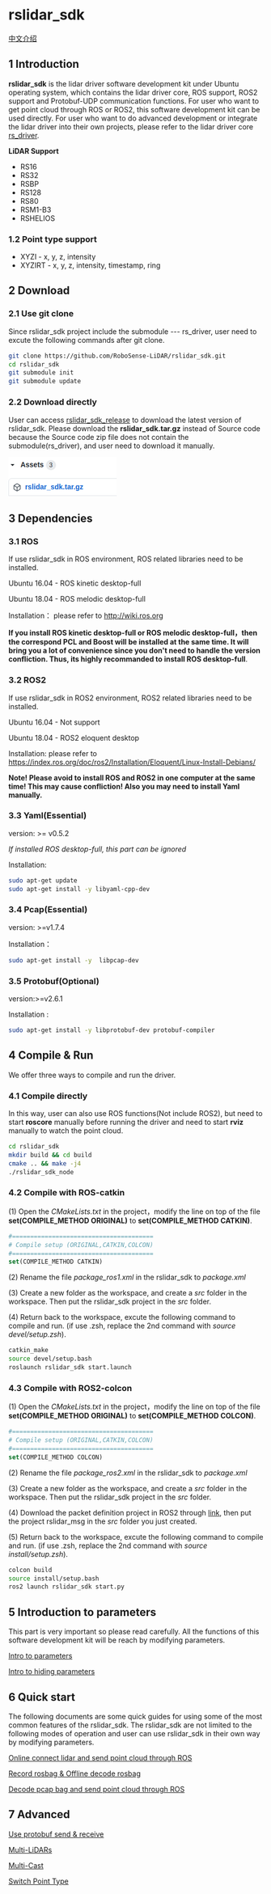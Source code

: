 # **rslidar_sdk**

 [中文介绍](README_CN.md) 

## 1 Introduction

**rslidar_sdk** is the lidar driver software development kit under Ubuntu operating system, which contains the lidar driver core, ROS support, ROS2 support and Protobuf-UDP communication functions. For user who want to get point cloud through ROS or ROS2,  this software development kit can be used directly. For user who want to do advanced development or integrate the lidar driver into their own projects, please refer to the lidar driver core [rs_driver](https://github.com/RoboSense-LiDAR/rs_driver).

**LiDAR Support**

- RS16
- RS32
- RSBP
- RS128
- RS80
- RSM1-B3
- RSHELIOS

### 1.2 Point type support

- XYZI - x, y, z, intensity
- XYZIRT - x, y, z, intensity, timestamp, ring

## 2 Download

### 2.1 Use git clone

Since rslidar_sdk project include the submodule --- rs_driver, user need to excute the following commands after git clone.

```sh
git clone https://github.com/RoboSense-LiDAR/rslidar_sdk.git
cd rslidar_sdk
git submodule init
git submodule update
```

### 2.2 Download directly

User can access  [rslidar_sdk_release](https://github.com/RoboSense-LiDAR/rslidar_sdk/releases) to download the latest version of rslidar_sdk. Please download the **rslidar_sdk.tar.gz** instead of Source code because the Source code zip file does not contain the submodule(rs_driver), and user need to download it manually.

![](doc/img/download_page.png)

## 3 Dependencies

### 3.1 ROS

If use rslidar_sdk in ROS environment, ROS related libraries need to be installed. 

Ubuntu 16.04 - ROS kinetic desktop-full

Ubuntu 18.04 - ROS melodic desktop-full

Installation： please refer to  http://wiki.ros.org

**If you install ROS kinetic desktop-full or ROS melodic desktop-full，then the correspond PCL and Boost  will be installed at the same time. It will bring you a lot of convenience since you don't need to handle the version confliction. Thus, its highly recommanded to install ROS  desktop-full**.

### 3.2 ROS2

If use rslidar_sdk in ROS2 environment, ROS2 related libraries need to be installed. 

Ubuntu 16.04 - Not support 

Ubuntu 18.04 - ROS2 eloquent desktop

Installation: please refer to https://index.ros.org/doc/ros2/Installation/Eloquent/Linux-Install-Debians/

**Note! Please avoid to install ROS and ROS2 in one computer at the same time! This may cause confliction! Also you may need to install Yaml  manually.**

### 3.3 Yaml(Essential) 

version: >= v0.5.2

*If installed ROS desktop-full, this part can be ignored*

Installation:

```sh
sudo apt-get update
sudo apt-get install -y libyaml-cpp-dev
```

### 3.4 Pcap(Essential) 

version: >=v1.7.4

Installation：

```sh
sudo apt-get install -y  libpcap-dev
```

### 3.5 Protobuf(Optional)

version:>=v2.6.1

Installation :

```sh
sudo apt-get install -y libprotobuf-dev protobuf-compiler
```



## 4 Compile & Run

We offer three ways to compile and run the driver.

### 4.1 Compile directly

 In this way, user can also use ROS functions(Not include ROS2), but need to start **roscore** manually before running the driver and need to start **rviz** manually to watch the point cloud.

```sh
cd rslidar_sdk
mkdir build && cd build
cmake .. && make -j4
./rslidar_sdk_node
```

### 4.2 Compile with ROS-catkin

(1) Open the *CMakeLists.txt* in the project，modify the line  on top of the file **set(COMPILE_METHOD ORIGINAL)** to **set(COMPILE_METHOD CATKIN)**.

```cmake
#=======================================
# Compile setup (ORIGINAL,CATKIN,COLCON)
#=======================================
set(COMPILE_METHOD CATKIN)
```

(2) Rename the file *package_ros1.xml*  in the rslidar_sdk to *package.xml*

(3) Create a new folder as the workspace, and create a *src* folder in the workspace. Then put the rslidar_sdk project in the *src* folder.

(4) Return back to the workspace, excute the following command to compile and run. (if use .zsh, replace the 2nd command with *source devel/setup.zsh*).

```sh
catkin_make
source devel/setup.bash
roslaunch rslidar_sdk start.launch
```

### 4.3 Compile with ROS2-colcon

(1) Open the *CMakeLists.txt* in the project，modify the line  on top of the file **set(COMPILE_METHOD ORIGINAL)** to **set(COMPILE_METHOD COLCON)**.

```cmake
#=======================================
# Compile setup (ORIGINAL,CATKIN,COLCON)
#=======================================
set(COMPILE_METHOD COLCON)
```

(2) Rename the file *package_ros2.xml*  in the rslidar_sdk to *package.xml*

(3) Create a new folder as the workspace, and create a *src* folder in the workspace. Then put the rslidar_sdk project in the *src* folder.

(4) Download the packet definition project in ROS2 through [link](https://github.com/RoboSense-LiDAR/rslidar_msg), then put the project rslidar_msg in the *src* folder you just created.

(5) Return back to the workspace, excute the following command to compile and run. (if use .zsh, replace the 2nd command with *source install/setup.zsh*).

```sh
colcon build
source install/setup.bash
ros2 launch rslidar_sdk start.py
```



## 5 Introduction to parameters

This part is very important so please read carefully. All the functions of this software development kit will be reach by modifying parameters.

[Intro to parameters](doc/intro/parameter_intro.md)

[Intro to hiding parameters](doc/intro/hiding_parameters_intro.md)



## 6 Quick start

The following documents are some quick guides for using some of the most common features of the rslidar_sdk.  The rslidar_sdk are not limited to the following modes of operation and user can use rslidar_sdk in their own way by modifying parameters.

[Online connect lidar and send point cloud through ROS](doc/howto/how_to_online_send_point_cloud_ros.md)

[Record rosbag & Offline decode rosbag](doc/howto/how_to_record_and_offline_decode_rosbag.md)

[Decode pcap bag and send point cloud through ROS](doc/howto/how_to_offline_decode_pcap.md)



## 7 Advanced

[Use protobuf send & receive](doc/howto/how_to_use_protobuf_function.md)

[Multi-LiDARs](doc/howto/how_to_use_multi_lidars.md)

[Multi-Cast](doc/howto/how_to_use_multi_cast_function.md) 

[Switch Point Type](doc/howto/how_to_switch_point_type.md) 